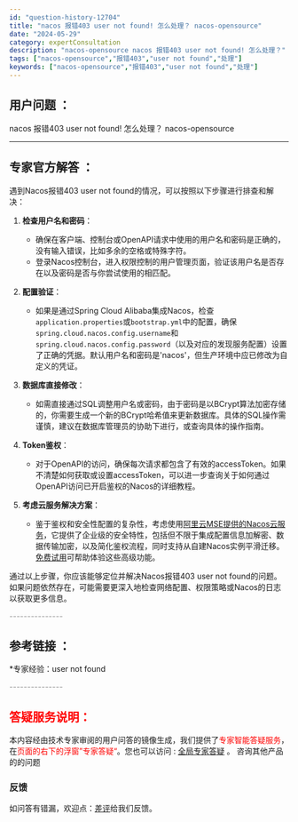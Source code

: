 ```yaml
---
id: "question-history-12704"
title: "nacos 报错403 user not found! 怎么处理？ nacos-opensource"
date: "2024-05-29"
category: expertConsultation
description: "nacos-opensource nacos 报错403 user not found! 怎么处理？"
tags: ["nacos-opensource","报错403","user not found","处理"]
keywords: ["nacos-opensource","报错403","user not found","处理"]
---
```


## 用户问题 ： 
 nacos 报错403 user not found! 怎么处理？ nacos-opensource 

---------------
## 专家官方解答 ：

遇到Nacos报错403 user not found的情况，可以按照以下步骤进行排查和解决：

1. **检查用户名和密码**：
   - 确保在客户端、控制台或OpenAPI请求中使用的用户名和密码是正确的，没有输入错误，比如多余的空格或特殊字符。
   - 登录Nacos控制台，进入权限控制的用户管理页面，验证该用户名是否存在以及密码是否与你尝试使用的相匹配。

2. **配置验证**：
   - 如果是通过Spring Cloud Alibaba集成Nacos，检查`application.properties`或`bootstrap.yml`中的配置，确保`spring.cloud.nacos.config.username`和`spring.cloud.nacos.config.password`（以及对应的发现服务配置）设置了正确的凭据。默认用户名和密码是'nacos'，但生产环境中应已修改为自定义的凭证。

3. **数据库直接修改**：
   - 如需直接通过SQL调整用户名或密码，由于密码是以BCrypt算法加密存储的，你需要生成一个新的BCrypt哈希值来更新数据库。具体的SQL操作需谨慎，建议在数据库管理员的协助下进行，或查询具体的操作指南。

4. **Token鉴权**：
   - 对于OpenAPI的访问，确保每次请求都包含了有效的accessToken。如果不清楚如何获取或设置accessToken，可以进一步查询关于如何通过OpenAPI访问已开启鉴权的Nacos的详细教程。

5. **考虑云服务解决方案**：
   - 鉴于鉴权和安全性配置的复杂性，考虑使用[阿里云MSE提供的Nacos云服务](https://www.aliyun.com/product/aliware/mse?spm=nacos.cloud.topbar.0.0.0)，它提供了企业级的安全特性，包括但不限于集成配置信息加解密、数据传输加密，以及简化鉴权流程，同时支持从自建Nacos实例平滑迁移。[免费试用](https://free.aliyun.com/?searchKey=nacos&spm=nacos.cloud.topbar.0.0.0)可帮助体验这些高级功能。

通过以上步骤，你应该能够定位并解决Nacos报错403 user not found的问题。如果问题依然存在，可能需要更深入地检查网络配置、权限策略或Nacos的日志以获取更多信息。


<font color="#949494">---------------</font> 


## 参考链接 ：

*专家经验：user not found 


 <font color="#949494">---------------</font> 
 


## <font color="#FF0000">答疑服务说明：</font> 

本内容经由技术专家审阅的用户问答的镜像生成，我们提供了<font color="#FF0000">专家智能答疑服务</font>，在<font color="#FF0000">页面的右下的浮窗”专家答疑“</font>。您也可以访问 : [全局专家答疑](https://opensource.alibaba.com/chatBot) 。 咨询其他产品的的问题

### 反馈
如问答有错漏，欢迎点：[差评](https://ai.nacos.io/user/feedbackByEnhancerGradePOJOID?enhancerGradePOJOId=14681)给我们反馈。
